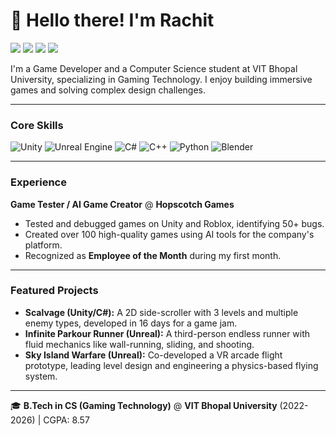 # 👋 Hello there! I'm Rachit

<a href="mailto:rachitsharma190904@gmail.com"><img src="https://img.shields.io/badge/Email-informational?style=for-the-badge&logo=gmail"></a>
<a href="https://www.linkedin.com/in/your-linkedin-username/"><img src="https://img.shields.io/badge/LinkedIn-Connect-blue?style=for-the-badge&logo=linkedin"></a>
<a href="https://github.com/your-github-username"><img src="https://img.shields.io/badge/GitHub-Profile-lightgrey?style=for-the-badge&logo=github"></a>
<a href="https://your-itchio-username.itch.io/"><img src="https://img.shields.io/badge/Itch.io-My_Games-red?style=for-the-badge&logo=itch.io"></a>

I'm a Game Developer and a Computer Science student at VIT Bhopal University, specializing in Gaming Technology. I enjoy building immersive games and solving complex design challenges.

---

### **Core Skills**
![Unity](https://img.shields.io/badge/Unity-100000?style=for-the-badge&logo=unity&logoColor=white)
![Unreal Engine](https://img.shields.io/badge/Unreal_Engine-313131?style=for-the-badge&logo=unreal-engine&logoColor=white)
![C#](https://img.shields.io/badge/C%23-239120?style=for-the-badge&logo=c-sharp&logoColor=white)
![C++](https://img.shields.io/badge/C%2B%2B-00599C?style=for-the-badge&logo=c%2B%2B&logoColor=white)
![Python](https://img.shields.io/badge/Python-3776AB?style=for-the-badge&logo=python&logoColor=white)
![Blender](https://img.shields.io/badge/Blender-F5792A?style=for-the-badge&logo=blender&logoColor=white)

---

### **Experience**

**Game Tester / AI Game Creator** @ **Hopscotch Games**
* Tested and debugged games on Unity and Roblox, identifying 50+ bugs.
* Created over 100 high-quality games using AI tools for the company's platform.
* Recognized as **Employee of the Month** during my first month.

---

### **Featured Projects**

* **Scalvage (Unity/C#):** A 2D side-scroller with 3 levels and multiple enemy types, developed in 16 days for a game jam.
* **Infinite Parkour Runner (Unreal):** A third-person endless runner with fluid mechanics like wall-running, sliding, and shooting.
* **Sky Island Warfare (Unreal):** Co-developed a VR arcade flight prototype, leading level design and engineering a physics-based flying system.

---
🎓 **B.Tech in CS (Gaming Technology)** @ **VIT Bhopal University** (2022-2026) | CGPA: 8.57
